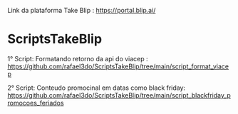 Link da plataforma Take Blip : https://portal.blip.ai/ 
# ScriptsTakeBlip
1° Script: Formatando retorno da api do viacep : https://github.com/rafael3do/ScriptsTakeBlip/tree/main/script_format_viacep

2° Script: Conteudo promocinal em datas como black friday: https://github.com/rafael3do/ScriptsTakeBlip/tree/main/script_blackfriday_promocoes_feriados
